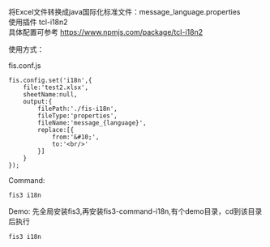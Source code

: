 将Excel文件转换成java国际化标准文件：message_language.properties  
使用插件 tcl-i18n2  
具体配置可参考 <https://www.npmjs.com/package/tcl-i18n2>
 
        
使用方式：

fis.conf.js  

    fis.config.set('i18n',{
        file:'test2.xlsx',
        sheetName:null,
        output:{
            filePath:'./fis-i18n',
            fileType:'properties',
            fileName:'message_{language}',
            replace:[{
                from:'&#10;',
                to:'<br/>'
            }]
        }
    });
Command:

    fis3 i18n
    
Demo: 先全局安装fis3,再安装fis3-command-i18n,有个demo目录，cd到该目录后执行

    fis3 i18n
